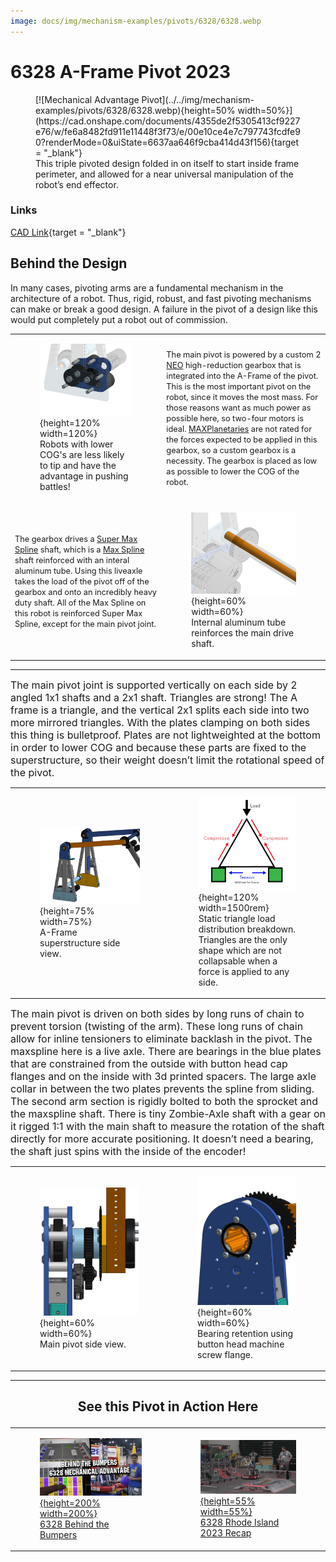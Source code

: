```yaml
---
image: docs/img/mechanism-examples/pivots/6328/6328.webp
---
```


<style>

td, th , table{
   border: none!important;
}

td{
  text-align: left !important;
  vertical-align: middle !important;
}

table tr:hover{
    background-color: transparent !important;
}

</style>

# 6328 A-Frame Pivot 2023

<figure markdown="span">
[![Mechanical Advantage Pivot](../../img/mechanism-examples/pivots/6328/6328.webp){height=50% width=50%}](https://cad.onshape.com/documents/4355de2f5305413cf9227e76/w/fe6a8482fd911e11448f3f73/e/00e10ce4e7c797743fcdfe90?renderMode=0&uiState=6637aa646f9cba414d43f156){target = "_blank"}
<figcaption>This triple pivoted design folded in on itself to start inside frame perimeter, and allowed for a near universal manipulation of the robot’s end effector.</figcaption>
</figure>

### Links

[CAD Link](https://cad.onshape.com/documents/4355de2f5305413cf9227e76/w/fe6a8482fd911e11448f3f73/e/00e10ce4e7c797743fcdfe90?renderMode=0&uiState=6637aa646f9cba414d43f156){target = "_blank"}

## Behind the Design

In many cases, pivoting arms are a fundamental mechanism in the architecture of a robot. Thus, rigid, robust, and fast pivoting mechanisms can make or break a good design. A failure in the pivot of a design like this would put completely put a robot out of commission.

|||
|:-:|:-:|
|<figure>![Main Pivot Gearbox](../../img/mechanism-examples/pivots/6328/gearbox.webp){height=120% width=120%}<figcaption> Robots with lower COG's are less likely to tip and have the advantage in pushing battles! </figcaption></figure>|<span style="font-size:.8rem;">The main pivot is powered by a custom 2 [NEO](https://www.revrobotics.com/rev-21-1650/) high-reduction gearbox that is integrated into the A-Frame of the pivot. This is the most important pivot on the robot, since it moves the most mass. For those reasons want as much power as possible here, so two-four motors is ideal. [MAXPlanetaries](https://www.revrobotics.com/rev-21-2100/) are not rated for the forces expected to be applied in this gearbox, so a custom gearbox is a necessity. The gearbox is placed as low as possible to lower the COG of the robot.</span>|
|<span style="font-size:.8rem;"> The gearbox drives a [Super Max Spline](https://www.chiefdelphi.com/t/experiences-with-rev-ion-so-far/431176/80?page=2) shaft, which is a [Max Spline](https://www.revrobotics.com/rev-21-2520/) shaft reinforced with an interal aluminum tube. Using this liveaxle takes the load of the pivot off of the gearbox and onto an incredibly heavy duty shaft. All of the Max Spline on this robot is reinforced Super Max Spline, except for the main pivot joint.</span>|<figure>![Super Max Spline](../../img/mechanism-examples/pivots/6328/supermaxspline.webp){height=60% width=60%}<figcaption> Internal aluminum tube reinforces the main drive shaft. </figcaption></figure>|

***
<span style="text-align: center; font-size:1rem">The main pivot joint is supported vertically on each side by 2 angled 1x1 shafts and a 2x1 shaft. Triangles are strong! The A frame is a triangle, and the vertical 2x1 splits each side into two more mirrored triangles. With the plates clamping on both sides this thing is bulletproof. Plates are not lightweighted at the bottom in order to lower COG and because these parts are fixed to the superstructure, so their weight doesn’t limit the rotational speed of the pivot.</span>

|||
|:-:|:-:|
|<figure>![6328 A-Frame](../../img/mechanism-examples/pivots/6328/aframe.webp){height=75% width=75%}<figcaption> A-Frame superstructure side view. </figcaption></figure>|<figure>![Triangle Breakdown](../../img/mechanism-examples/pivots/6328/triangles.webp){height=120% width=1500rem}<figcaption> Static triangle load distribution breakdown. Triangles are the only shape which are not collapsable when a force is applied to any side. </figcaption></figure>|

<span style="text-align: center; font-size:1rem">The main pivot is driven on both sides by long runs of chain to prevent torsion (twisting of the arm). These long runs of chain allow for inline tensioners to eliminate backlash in the pivot. The maxspline here is a live axle. There are bearings in the blue plates that are constrained from the outside with button head cap flanges and on the inside with 3d printed spacers. The large axle collar in between the two plates prevents the spline from sliding. The second arm section is rigidly bolted to both the sprocket and the maxspline shaft. There is tiny Zombie-Axle shaft with a gear on it rigged 1:1 with the main shaft to measure the rotation of the shaft directly for more accurate positioning. It doesn’t need a bearing, the shaft just spins with the inside of the encoder!</span>

|||
|:-:|:-:|
|<figure>![Main Pivot](../../img/mechanism-examples/pivots/6328/mainpivot.webp){height=60% width=60%}<figcaption> Main pivot side view. </figcaption></figure>|<figure>![Pivot Bearing Retention](../../img/mechanism-examples/pivots/6328/pivot_side.webp){height=60% width=60%}<figcaption> Bearing retention using button head machine screw flange. </figcaption></figure>|

***

## <p style="text-align: center;"> See this Pivot in Action Here </p>

|||
|:-:|:-:|
|[<figure>![6328 Behind the Bumpers](../../img/mechanism-examples/pivots/6328/6328btb.webp){height=200% width=200%}<figcaption>6328 Behind the Bumpers</figcaption><figure>](https://youtu.be/3cXXOSFAnJU)|[<figure>![1678 Clean Match Vid](../../img/mechanism-examples/pivots/6328/6328_match.webp){height=55% width=55%}<figcaption>6328 Rhode Island 2023 Recap</figcaption></figure>](https://youtu.be/89FRu3nUPtU)|

<br>